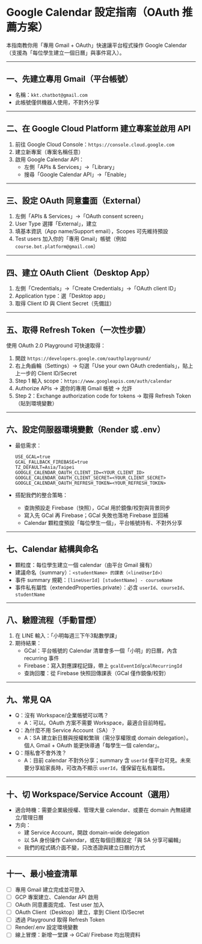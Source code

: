 # Google Calendar 設定指南（OAuth 推薦方案）

本指南教你用「專用 Gmail + OAuth」快速讓平台程式操作 Google Calendar（支援為「每位學生建立一個日曆」與事件寫入）。

---

## 一、先建立專用 Gmail（平台帳號）

- 名稱：`kkt.chatbot@gmail.com`
- 此帳號僅供機器人使用，不對外分享

---

## 二、在 Google Cloud Platform 建立專案並啟用 API

1. 前往 Google Cloud Console：`https://console.cloud.google.com`
2. 建立新專案（專案名稱任意）
3. 啟用 Google Calendar API：
   - 左側「APIs & Services」→「Library」
   - 搜尋「Google Calendar API」→「Enable」

---

## 三、設定 OAuth 同意畫面（External）

1. 左側「APIs & Services」→「OAuth consent screen」
2. User Type 選擇「External」，建立
3. 填基本資訊（App name/Support email），Scopes 可先維持預設
4. Test users 加入你的「專用 Gmail」帳號（例如 `course.bot.platform@gmail.com`）

---

## 四、建立 OAuth Client（Desktop App）

1. 左側「Credentials」→「Create Credentials」→「OAuth client ID」
2. Application type：選「Desktop app」
3. 取得 Client ID 與 Client Secret（先備註）

---

## 五、取得 Refresh Token（一次性步驟）

使用 OAuth 2.0 Playground 可快速取得：

1. 開啟 `https://developers.google.com/oauthplayground/`
2. 右上角齒輪（Settings）→ 勾選「Use your own OAuth credentials」，貼上上一步的 Client ID/Secret
3. Step 1 輸入 scope：`https://www.googleapis.com/auth/calendar`
4. Authorize APIs → 選你的專用 Gmail 帳號 → 允許
5. Step 2：Exchange authorization code for tokens → 取得 Refresh Token（貼到環境變數）

---

## 六、設定伺服器環境變數（Render 或 .env）

- 最低需求：
  
  ```
  USE_GCAL=true
  GCAL_FALLBACK_FIREBASE=true
  TZ_DEFAULT=Asia/Taipei
  GOOGLE_CALENDAR_OAUTH_CLIENT_ID=<YOUR_CLIENT_ID>
  GOOGLE_CALENDAR_OAUTH_CLIENT_SECRET=<YOUR_CLIENT_SECRET>
  GOOGLE_CALENDAR_OAUTH_REFRESH_TOKEN=<YOUR_REFRESH_TOKEN>
  ```
- 搭配我們的整合策略：
  - 查詢預設走 Firebase（快照），GCal 用於鏡像/校對與背景同步
  - 寫入先 GCal 再 Firebase；GCal 失敗也落地 Firebase 並回補
  - Calendar 顆粒度預設「每位學生一個」，平台帳號持有、不對外分享

---

## 七、Calendar 結構與命名

- 顆粒度：每位學生建立一個 calendar（由平台 Gmail 擁有）
- 建議命名（summary）：`<studentName> 的課表（<lineUserId>）`
- 事件 summary 規範：`[lineUserId] [studentName] - courseName`
- 事件私有屬性（extendedProperties.private）：必含 `userId`、`courseId`、`studentName`

---

## 八、驗證流程（手動冒煙）

1. 在 LINE 輸入：「小明每週三下午3點數學課」
2. 期待結果：
   - GCal：平台帳號的 Calendar 清單會多一個「小明」的日曆，內含 recurring 事件
   - Firebase：寫入對應課程記錄，帶上 `gcalEventId`/`gcalRecurringId`
   - 查詢回覆：從 Firebase 快照回傳課表（GCal 僅作鏡像/校對）

---

## 九、常見 QA

- Q：沒有 Workspace/企業帳號可以嗎？
  - A：可以。OAuth 方案不需要 Workspace，最適合目前時程。
- Q：為什麼不用 Service Account（SA）？
  - A：SA 建立新日曆與授權較繁瑣（需分享權限或 domain delegation）。個人 Gmail + OAuth 能更快導通「每學生一個 calendar」。
- Q：隱私會不會外洩？
  - A：目前 calendar 不對外分享；summary 含 `userId` 僅平台可見。未來要分享給家長時，可改為不顯示 `userId`，僅保留在私有屬性。

---

## 十、切 Workspace/Service Account（選用）

- 適合時機：需要企業級授權、管理大量 calendar、或要在 domain 內無縫建立/管理日曆
- 方向：
  - 建 Service Account，開啟 domain-wide delegation
  - 以 SA 身份操作 Calendar，或在每個日曆設定「與 SA 分享可編輯」
  - 我們的程式碼介面不變，只改憑證與建立日曆的方式

---

## 十一、最小檢查清單

- [ ] 專用 Gmail 建立完成並可登入
- [ ] GCP 專案建立、Calendar API 啟用
- [ ] OAuth 同意畫面完成、Test user 加入
- [ ] OAuth Client（Desktop）建立，拿到 Client ID/Secret
- [ ] 透過 Playground 取得 Refresh Token
- [ ] Render/.env 設定環境變數
- [ ] 線上冒煙：新增一堂課 → GCal/ Firebase 均出現資料
